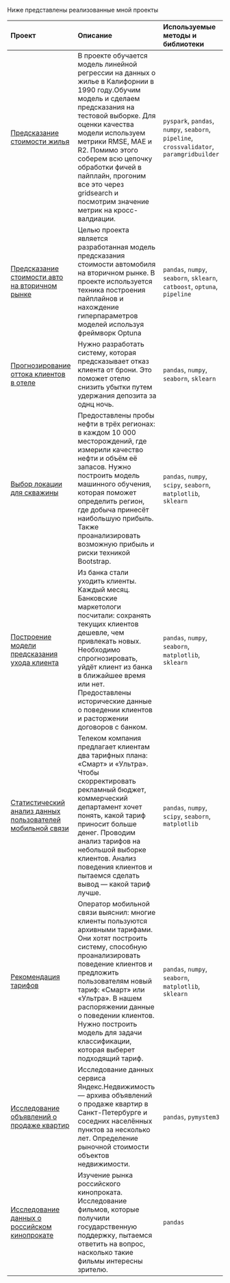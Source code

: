 Ниже представлены реализованные мной проекты

| Проект | Описание | Используемые методы и библиотеки |
| :-------| :-----------|:-----------|
| [Предсказание стоимости жилья](https://github.com/GrigoriyAkhmetshakirov/Projects/blob/main/Предсказание%20стоимости%20жилья.ipynb) | В проекте обучается модель линейной регрессии на данных о жилье в Калифорнии в 1990 году.Обучим модель и сделаем предсказания на тестовой выборке. Для оценки качества модели используем метрики RMSE, MAE и R2. Помимо этого соберем всю цепочку обработки фичей в пайплайн, прогоним все это через gridsearch и посмотрим значение метрик на кросс-валдиации. |`pyspark`, `pandas`, `numpy`, `seaborn`, `pipeline`, `crossvalidator`, `paramgridbuilder`|
| [Предсказание стоимости авто на вторичном рынке](https://github.com/GrigoriyAkhmetshakirov/Projects/blob/main/Предсказание%20стоимости%20авто%20на%20вторичном%20рынке.ipynb) | Целью проекта является разработанная модель предсказания стоимости автомобиля на вторичном рынке. В проекте используется техника построения пайплайнов и нахождение гиперпараметров моделей используя фреймворк Optuna|`pandas`, `numpy`, `seaborn`, `sklearn`, `catboost`, `optuna`, `pipeline`|
| [Прогнозирование оттока клиентов в отеле](https://github.com/GrigoriyAkhmetshakirov/Projects/blob/main/Прогнозирование%20оттока%20клиентов%20в%20отеле.ipynb) | Нужно разработать систему, которая предсказывает отказ клиента от брони. Это поможет отелю снизить убытки путем удержания депозита за однц ночь.|`pandas`, `numpy`, `seaborn`, `sklearn`|
| [Выбор локации для скважины](https://github.com/GrigoriyAkhmetshakirov/Projects/blob/main/Выбор%20локации%20для%20скважины.ipynb) | Предоставлены пробы нефти в трёх регионах: в каждом 10 000 месторождений, где измерили качество нефти и объём её запасов. Нужно построить модель машинного обучения, которая поможет определить регион, где добыча принесёт наибольшую прибыль. Также проанализировать возможную прибыль и риски техникой Bootstrap.|`pandas`, `numpy`, `scipy`, `seaborn`, `matplotlib`,  `sklearn`|
| [Построение модели предсказания ухода клиента](https://github.com/GrigoriyAkhmetshakirov/Projects/blob/main/Построение%20модели%20предсказания%20ухода%20клиента.ipynb) | Из банка стали уходить клиенты. Каждый месяц. Банковские маркетологи посчитали: сохранять текущих клиентов дешевле, чем привлекать новых. Необходимо спрогнозировать, уйдёт клиент из банка в ближайшее время или нет. Предоставлены исторические данные о поведении клиентов и расторжении договоров с банком.|`pandas`, `numpy`, `seaborn`, `matplotlib`, `sklearn`|
| [Статистический анализ данных пользователей мобильной связи](https://github.com/GrigoriyAkhmetshakirov/Projects/blob/main/Статистический%20анализ%20данных%20пользователей%20мобильной%20связи.ipynb) | Телеком компания предлагает клиентам два тарифных плана: «Смарт» и «Ультра». Чтобы скорректировать рекламный бюджет, коммерческий департамент хочет понять, какой тариф приносит больше денег. Проводим анализ тарифов на небольшой выборке клиентов. Анализ поведения клиентов и пытаемся сделать вывод — какой тариф лучше.|`pandas`, `numpy`, `scipy`, `seaborn`, `matplotlib`|
| [Рекомендация тарифов](https://github.com/GrigoriyAkhmetshakirov/Projects/blob/main/Рекомендация%20тарифов.ipynb) | Оператор мобильной связи выяснил: многие клиенты пользуются архивными тарифами. Они хотят построить систему, способную проанализировать поведение клиентов и предложить пользователям новый тариф: «Смарт» или «Ультра». В нашем распоряжении данные о поведении клиентов. Нужно построить модель для задачи классификации, которая выберет подходящий тариф.|`pandas`, `numpy`, `seaborn`, `matplotlib`, `sklearn`|
| [Исследование объявлений о продаже квартир](https://github.com/GrigoriyAkhmetshakirov/Projects/blob/main/Исследование%20объявлений%20о%20продаже%20квартир.ipynb) | Исследование данных сервиса Яндекс.Недвижимость — архива объявлений о продаже квартир в Санкт-Петербурге и соседних населённых пунктов за несколько лет. Определение рыночной стоимости объектов недвижимости.|`pandas`, `pymystem3`|
| [Исследование данных о российском кинопрокате](https://github.com/GrigoriyAkhmetshakirov/Projects/blob/main/Исследование%20данных%20о%20российском%20кинопрокате.ipynb) | Изучение рынка российского кинопроката. Исследование фильмов, которые получили государственную поддержку, пытаемся ответить на вопрос, насколько такие фильмы интересны зрителю.|`pandas`|



